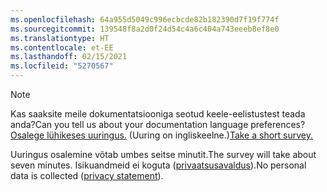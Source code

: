 ```yaml
---
ms.openlocfilehash: 64a955d5049c996ecbcde82b182390d7f19f774f
ms.sourcegitcommit: 139548f8a2d0f24d54c4a6c404a743eeeb8ef8e0
ms.translationtype: HT
ms.contentlocale: et-EE
ms.lasthandoff: 02/15/2021
ms.locfileid: "5270567"
---
```

> [!NOTE]
><span data-ttu-id="0261d-101">Kas saaksite meile dokumentatsiooniga seotud keele-eelistustest teada anda?</span><span class="sxs-lookup"><span data-stu-id="0261d-101">Can you tell us about your documentation language preferences?</span></span> <span data-ttu-id="0261d-102">[Osalege lühikeses uuringus.](https://aka.ms/BAG_Docs_Language_Survey) (Uuring on ingliskeelne.)</span><span class="sxs-lookup"><span data-stu-id="0261d-102">[Take a short survey.](https://aka.ms/BAG_Docs_Language_Survey)</span></span>
>
><span data-ttu-id="0261d-103">Uuringus osalemine võtab umbes seitse minutit.</span><span class="sxs-lookup"><span data-stu-id="0261d-103">The survey will take about seven minutes.</span></span> <span data-ttu-id="0261d-104">Isikuandmeid ei koguta ([privaatsusavaldus](https://go.microsoft.com/fwlink/?LinkId=521839)).</span><span class="sxs-lookup"><span data-stu-id="0261d-104">No personal data is collected ([privacy statement](https://go.microsoft.com/fwlink/?LinkId=521839)).</span></span>
